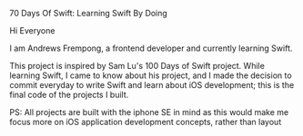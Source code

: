 70 Days Of Swift:
Learning Swift By Doing

Hi Everyone

I am Andrews Frempong, a frontend developer and currently learning Swift.

This project is inspired by Sam Lu's 100 Days of Swift project. While learning Swift, I came to know about his project, and I made the decision to commit everyday to write Swift and learn about iOS development; this is the final code of the projects I built.

PS: All projects are built with the iphone SE in mind as this would make me focus more on iOS application development
concepts, rather than layout
